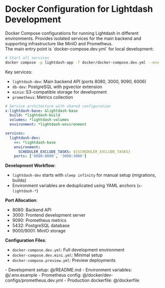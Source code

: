 # Docker Configuration for Lightdash Development

<summary>
Docker Compose configurations for running Lightdash in different environments. Provides isolated services for the main backend and supporting infrastructure like MinIO and Prometheus.
</summary>

<howToUse>
The main entry point is `docker-compose.dev.yml` for local development:

```bash
# Start all services
docker compose -p lightdash-app -f docker/docker-compose.dev.yml --env-file .env.development.local up --detach --remove-orphans
```

Key services:

-   `lightdash-dev`: Main backend API (ports 8080, 3000, 9090, 6006)
-   `db-dev`: PostgreSQL with pgvector extension
-   `minio`: S3-compatible storage for development
-   `prometheus`: Metrics collection

</howToUse>

<codeExample>

```yaml
# Service architecture with shared configuration
x-lightdash-base: &lightdash-base
  build: *lightdash-build
  volumes: *lightdash-volumes
  environment: *lightdash-environment

services:
  lightdash-dev:
    <<: *lightdash-base
    environment:
      SCHEDULER_EXCLUDE_TASKS: ${SCHEDULER_EXCLUDE_TASKS}
    ports: ['8080:8080', '3000:3000']
```

</codeExample>

<importantToKnow>

**Development Workflow**:

-   `lightdash-dev` starts with `sleep infinity` for manual setup (migrations, builds)
-   Environment variables are deduplicated using YAML anchors (`x-lightdash-*`)

**Port Allocation**:

-   8080: Backend API
-   3000: Frontend development server
-   9090: Prometheus metrics
-   5432: PostgreSQL database
-   9000/9001: MinIO storage

**Configuration Files**:

-   `docker-compose.dev.yml`: Full development environment
-   `docker-compose.dev.mini.yml`: Minimal setup
-   `docker-compose.preview.yml`: Preview deployments

</importantToKnow>

<links>
- Development setup: @/README.md
- Environment variables: @/.env.example
- Prometheus config: @/docker/dev-configs/prometheus.dev.yml
- Production dockerfile: @/dockerfile
</links>
